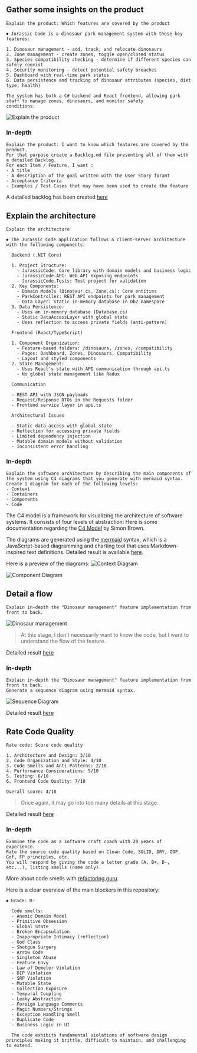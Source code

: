 ## Gather some insights on the product
```prompt
Explain the product: Which features are covered by the product
```

```result
⏺ Jurassic Code is a dinosaur park management system with these key features:

1. Dinosaur management - add, track, and relocate dinosaurs
2. Zone management - create zones, toggle open/closed status
3. Species compatibility checking - determine if different species can safely coexist
4. Security monitoring - detect potential safety breaches
5. Dashboard with real-time park status
6. Data persistence and tracking of dinosaur attributes (species, diet type, health)

The system has both a C# backend and React frontend, allowing park staff to manage zones, dinosaurs, and monitor safety
conditions.
```

![Explain the product](img/01.explain-product.png)

### In-depth
```prompt
Explain the product: I want to know which features are covered by the product.
For that purpose create a Backlog.md file presenting all of them with a detailed Backlog.
For each Item / Feature, I want :
- A title
- A description of the goal written with the User Story foramt
- Acceptance Criteria
- Examples / Test Cases that may have been used to create the feature 
```

A detailed backlog has been created [here](01.backlog.md)

## Explain the architecture
```prompt
Explain the architecture
```

```result
⏺ The Jurassic Code application follows a client-server architecture with the following components:

  Backend (.NET Core)

  1. Project Structure:
    - JurassicCode: Core library with domain models and business logic
    - JurassicCode.API: Web API exposing endpoints
    - JurassicCode.Tests: Test project for validation
  2. Key Components:
    - Domain Models (Dinosaur.cs, Zone.cs): Core entities
    - ParkController: REST API endpoints for park management
    - Data Layer: Static in-memory database in Db2 namespace
  3. Data Persistence:
    - Uses an in-memory database (Database.cs)
    - Static DataAccessLayer with global state
    - Uses reflection to access private fields (anti-pattern)

  Frontend (React/TypeScript)

  1. Component Organization:
    - Feature-based folders: /dinosaurs, /zones, /compatibility
    - Pages: Dashboard, Zones, Dinosaurs, Compatibility
    - Layout and styled components
  2. State Management:
    - Uses React's state with API communication through api.ts
    - No global state management like Redux

  Communication

  - REST API with JSON payloads
  - Request/Response DTOs in the Requests folder
  - Frontend service layer in api.ts

  Architectural Issues

  - Static data access with global state
  - Reflection for accessing private fields
  - Limited dependency injection
  - Mutable domain models without validation
  - Inconsistent error handling
```

### In-depth
```prompt
Explain the software architecture by describing the main components of the system using C4 diagrams that you generate with mermaid syntax.
Create 1 diagram for each of the following levels:
- Context
- Containers
- Components
- Code
```

The C4 model is a framework for visualizing the architecture of software systems. It consists of four levels of abstraction:
Here is some documentation regarding the [C4 Model](https://c4model.com/) by Simon Brown.

The diagrams are generated using the [mermaid](https://mermaid-js.github.io/mermaid/#/) syntax, which is a JavaScript-based diagramming and charting tool that uses Markdown-inspired text definitions.
Detailed result is available [here](02.C4.md).

Here is a preview of the diagrams:
![Context Diagram](img/02.container-diagram.png)

![Component Diagram](img/02.component-diagram.png)

## Detail a flow
```prompt
Explain in-depth the "Dinosaur management" feature implementation from front to back.
```

![Dinosaur management](img/03.dinosaur-management.png)

> At this stage, I don't necessarily want to know the code, but I want to understand the flow of the feature.

Detailed result [here](03.dinosaur-management.md)

### In-depth
```prompt
Explain in-depth the "Dinosaur management" feature implementation from front to back.
Generate a sequence diagram using mermaid syntax.
```

![Sequence Diagram](img/03.add-dinosaur-sequence-diagram.png)

Detailed result [here](03.dinosaur-sequence.md)

## Rate Code Quality
```prompt
Rate code: Score code quality
```

```result
1. Architecture and Design: 3/10
2. Code Organization and Style: 4/10
3. Code Smells and Anti-Patterns: 2/10
4. Performance Considerations: 5/10
5. Testing: 6/10
6. Frontend Code Quality: 7/10

Overall score: 4/10
```

> Once again, it may go into too many details at this stage.

Detailed result [here](04.code-quality.md)

### In-depth
```prompt
Examine the code as a software craft coach with 20 years of experience. 
Rate the source code quality based on Clean Code, SOLID, DRY, OOP, Gof, FP principles, etc.
You will respond by giving the code a letter grade (A, B+, D-, etc...), listing smells (name only).
```

More about code smells with [refactoring guru](https://refactoring.guru/fr/refactoring/smells).

Here is a clear overview of the main blockers in this repository:

```result
⏺ Grade: D-

  Code smells:
  - Anemic Domain Model
  - Primitive Obsession
  - Global State
  - Broken Encapsulation
  - Inappropriate Intimacy (reflection)
  - God Class
  - Shotgun Surgery
  - Arrow Code
  - Singleton Abuse
  - Feature Envy
  - Law of Demeter Violation
  - DIP Violation
  - SRP Violation
  - Mutable State
  - Collection Exposure
  - Temporal Coupling
  - Leaky Abstraction
  - Foreign Language Comments
  - Magic Numbers/Strings
  - Exception Handling Smell
  - Duplicate Code
  - Business Logic in UI

  The code exhibits fundamental violations of software design principles making it brittle, difficult to maintain, and challenging to extend.
```